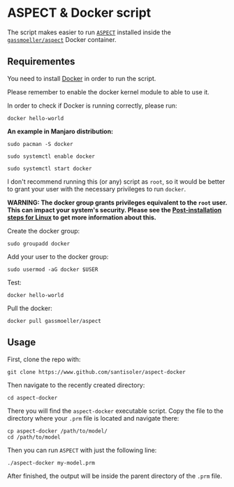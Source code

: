 # ASPECT & Docker script

The script makes easier to run [`ASPECT`](https://aspect.geodynamics.org/) installed
inside the [`gassmoeller/aspect`](https://github.com/gassmoeller/aspect) Docker
container.


## Requirementes

You need to install [Docker](https://www.docker.com/) in order to run the script.

Please remember to enable the docker kernel module to able to use it.

In order to check if Docker is running correctly, please run:

    docker hello-world


**An example in Manjaro distribution:**

    sudo pacman -S docker
    
    sudo systemctl enable docker
    
    sudo systemctl start docker
    


I don't recommend running this (or any) script as `root`, so it would be better
to grant your user with the necessary privileges to run `docker`.

**WARNING: The docker group grants privileges equivalent to the `root` user. This can
impact your system's security. Please see the [Post-installation steps for
Linux](https://docs.docker.com/install/linux/linux-postinstall/) to get more information
about this.**

Create the docker group:

    sudo groupadd docker

Add your user to the docker group:

    sudo usermod -aG docker $USER

Test:

    docker hello-world
 

Pull the docker:

    docker pull gassmoeller/aspect


## Usage

First, clone the repo with:

    git clone https://www.github.com/santisoler/aspect-docker

Then navigate to the recently created directory:

    cd aspect-docker

There you will find the `aspect-docker` executable script.
Copy the file to the directory where your `.prm` file is located and navigate there:

    cp aspect-docker /path/to/model/
    cd /path/to/model

Then you can run `ASPECT` with just the following line:

    ./aspect-docker my-model.prm

After finished, the output will be inside the parent directory of the `.prm` file.
